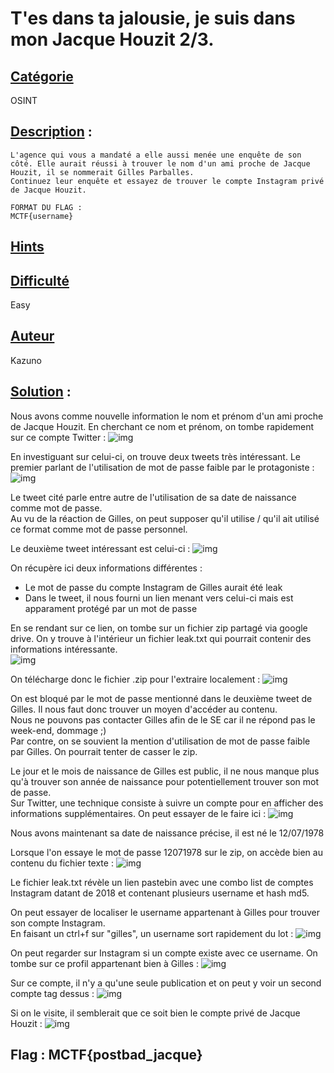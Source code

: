 # **T'es dans ta jalousie, je suis dans mon Jacque Houzit 2/3**.
## <u>**Catégorie**</u>

OSINT

## <u>**Description**</u> :

```
L'agence qui vous a mandaté a elle aussi menée une enquête de son côté. Elle aurait réussi à trouver le nom d'un ami proche de Jacque Houzit, il se nommerait Gilles Parballes.
Continuez leur enquête et essayez de trouver le compte Instagram privé de Jacque Houzit.

FORMAT DU FLAG : 
MCTF{username}
```
## <u>Hints</u> 



## <u>Difficulté</u> 

Easy

## <u>Auteur</u> 

Kazuno

## <u>Solution</u> :


Nous avons comme nouvelle information le nom et prénom d'un ami proche de Jacque Houzit.
En cherchant ce nom et prénom, on tombe rapidement sur ce compte Twitter :
![img](img/tweetprofile.PNG)

En investiguant sur celui-ci, on trouve deux tweets très intéressant.
Le premier parlant de l'utilisation de mot de passe faible par le protagoniste :
![img](img/tweet1.png)

Le tweet cité parle entre autre de l'utilisation de sa date de naissance comme mot de passe.  
Au vu de la réaction de Gilles, on peut supposer qu'il utilise / qu'il ait utilisé ce format comme mot de passe personnel.

Le deuxième tweet intéressant est celui-ci :
![img](img/tweet2.png)

On récupère ici deux informations différentes :
 - Le mot de passe du compte Instagram de Gilles aurait été leak
 - Dans le tweet, il nous fourni un lien menant vers celui-ci mais est apparament protégé par un mot de passe

En se rendant sur ce lien, on tombe sur un fichier zip partagé via google drive. On y trouve à l'intérieur un fichier leak.txt qui pourrait contenir des informations intéressante.  
![img](img/drive.png)  

On télécharge donc le fichier .zip pour l'extraire localement :
![img](img/password.png)  

On est bloqué par le mot de passe mentionné dans le deuxième tweet de Gilles. Il nous faut donc trouver un moyen d'accéder au contenu.  
Nous ne pouvons pas contacter Gilles afin de le SE car il ne répond pas le week-end, dommage ;)  
Par contre, on se souvient la mention d'utilisation de mot de passe faible par Gilles. On pourrait tenter de casser le zip.  

Le jour et le mois de naissance de Gilles est public, il ne nous manque plus qu'à trouver son année de naissance pour potentiellement trouver son mot de passe.  
Sur Twitter, une technique consiste à suivre un compte pour en afficher des informations supplémentaires. On peut essayer de le faire ici :
![img](img/tweetprofile2.png)

Nous avons maintenant sa date de naissance précise, il est né le 12/07/1978  

Lorsque l'on essaye le mot de passe 12071978 sur le zip, on accède bien au contenu du fichier texte :
![img](img/link.png)

Le fichier leak.txt révèle un lien pastebin avec une combo list de comptes Instagram datant de 2018 et contenant plusieurs username et hash md5.    
  
On peut essayer de localiser le username appartenant à Gilles pour trouver son compte Instagram.  
En faisant un ctrl+f sur "gilles", un username sort rapidement du lot :
![img](img/leak.png)

On peut regarder sur Instagram si un compte existe avec ce username. On tombe sur ce profil appartenant bien à Gilles :
![img](img/instagramprofile.png)

Sur ce compte, il n'y a qu'une seule publication  et on peut y voir un second compte tag dessus :
![img](img/publication.png)

Si on le visite, il semblerait que ce soit bien le compte privé de Jacque Houzit :
![img](img/private.png)

## **Flag : MCTF{postbad_jacque}**
